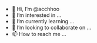 - 👋 Hi, I’m @acchhoo
- 👀 I’m interested in ...
- 🌱 I’m currently learning ...
- 💞️ I’m looking to collaborate on ...
- 📫 How to reach me ...

<!---
acchhoo/acchhoo is a ✨ special ✨ repository because its `README.md` (this file) appears on your GitHub profile.
You can click the Preview link to take a look at your changes.
--->
